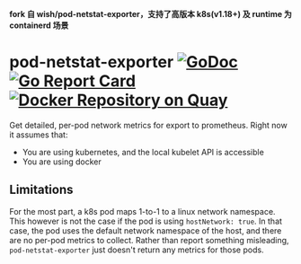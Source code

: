 
**fork 自 wish/pod-netstat-exporter，支持了高版本 k8s(v1.18+) 及 runtime 为 containerd 场景**

# pod-netstat-exporter [![GoDoc](https://godoc.org/github.com/wish/pod-netstat-exporter?status.svg)](https://godoc.org/github.com/wish/pod-netstat-exporter) [![Go Report Card](https://goreportcard.com/badge/github.com/wish/pod-netstat-exporter)](https://goreportcard.com/report/github.com/wish/pod-netstat-exporter)  [![Docker Repository on Quay](https://quay.io/repository/wish/pod-netstat-exporter/status "Docker Repository on Quay")](https://quay.io/repository/wish/pod-netstat-exporter)

Get detailed, per-pod network metrics for export to prometheus. Right now it assumes that:

- You are using kubernetes, and the local kubelet API is accessible
- You are using docker

## Limitations

For the most part, a k8s pod maps 1-to-1 to a linux network namespace. This however is not
the case if the pod is using `hostNetwork: true`. In that case, the pod uses the default
network namespace of the host, and there are no per-pod metrics to collect. Rather than
report something misleading, `pod-netstat-exporter` just doesn't return any metrics for those
pods.
